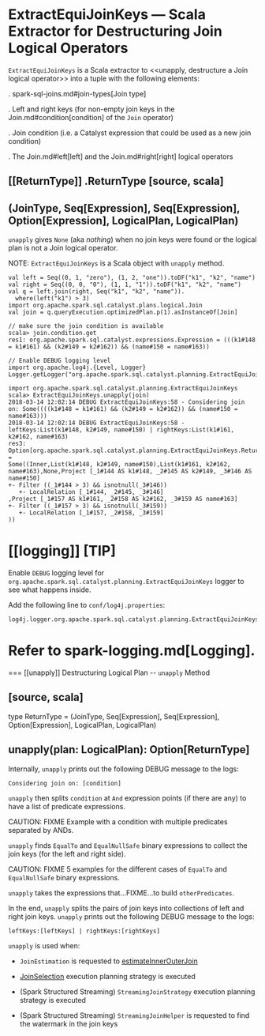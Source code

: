# ExtractEquiJoinKeys &mdash; Scala Extractor for Destructuring Join Logical Operators

`ExtractEquiJoinKeys` is a Scala extractor to <<unapply, destructure a Join logical operator>> into a tuple with the following elements:

. spark-sql-joins.md#join-types[Join type]

. Left and right keys (for non-empty join keys in the Join.md#condition[condition] of the `Join` operator)

. Join condition (i.e. a Catalyst expression that could be used as a new join condition)

. The Join.md#left[left] and the Join.md#right[right] logical operators

[[ReturnType]]
.ReturnType
[source, scala]
----
(JoinType, Seq[Expression], Seq[Expression], Option[Expression], LogicalPlan, LogicalPlan)
----

`unapply` gives `None` (aka _nothing_) when no join keys were found or the logical plan is not a Join logical operator.

NOTE: `ExtractEquiJoinKeys` is a Scala object with `unapply` method.

```
val left = Seq((0, 1, "zero"), (1, 2, "one")).toDF("k1", "k2", "name")
val right = Seq((0, 0, "0"), (1, 1, "1")).toDF("k1", "k2", "name")
val q = left.join(right, Seq("k1", "k2", "name")).
  where(left("k1") > 3)
import org.apache.spark.sql.catalyst.plans.logical.Join
val join = q.queryExecution.optimizedPlan.p(1).asInstanceOf[Join]

// make sure the join condition is available
scala> join.condition.get
res1: org.apache.spark.sql.catalyst.expressions.Expression = (((k1#148 = k1#161) && (k2#149 = k2#162)) && (name#150 = name#163))

// Enable DEBUG logging level
import org.apache.log4j.{Level, Logger}
Logger.getLogger("org.apache.spark.sql.catalyst.planning.ExtractEquiJoinKeys").setLevel(Level.DEBUG)

import org.apache.spark.sql.catalyst.planning.ExtractEquiJoinKeys
scala> ExtractEquiJoinKeys.unapply(join)
2018-03-14 12:02:14 DEBUG ExtractEquiJoinKeys:58 - Considering join on: Some((((k1#148 = k1#161) && (k2#149 = k2#162)) && (name#150 = name#163)))
2018-03-14 12:02:14 DEBUG ExtractEquiJoinKeys:58 - leftKeys:List(k1#148, k2#149, name#150) | rightKeys:List(k1#161, k2#162, name#163)
res3: Option[org.apache.spark.sql.catalyst.planning.ExtractEquiJoinKeys.ReturnType] =
Some((Inner,List(k1#148, k2#149, name#150),List(k1#161, k2#162, name#163),None,Project [_1#144 AS k1#148, _2#145 AS k2#149, _3#146 AS name#150]
+- Filter ((_1#144 > 3) && isnotnull(_3#146))
   +- LocalRelation [_1#144, _2#145, _3#146]
,Project [_1#157 AS k1#161, _2#158 AS k2#162, _3#159 AS name#163]
+- Filter ((_1#157 > 3) && isnotnull(_3#159))
   +- LocalRelation [_1#157, _2#158, _3#159]
))
```

[[logging]]
[TIP]
====
Enable `DEBUG` logging level for `org.apache.spark.sql.catalyst.planning.ExtractEquiJoinKeys` logger to see what happens inside.

Add the following line to `conf/log4j.properties`:

```
log4j.logger.org.apache.spark.sql.catalyst.planning.ExtractEquiJoinKeys=DEBUG
```

Refer to spark-logging.md[Logging].
====

=== [[unapply]] Destructuring Logical Plan -- `unapply` Method

[source, scala]
----
type ReturnType =
  (JoinType, Seq[Expression], Seq[Expression], Option[Expression], LogicalPlan, LogicalPlan)

unapply(plan: LogicalPlan): Option[ReturnType]
----

Internally, `unapply` prints out the following DEBUG message to the logs:

```
Considering join on: [condition]
```

`unapply` then splits `condition` at `And` expression points (if there are any) to have a list of predicate expressions.

CAUTION: FIXME Example with a condition with multiple predicates separated by ANDs.

`unapply` finds `EqualTo` and `EqualNullSafe` binary expressions to collect the join keys (for the left and right side).

CAUTION: FIXME 5 examples for the different cases of `EqualTo` and `EqualNullSafe` binary expressions.

`unapply` takes the expressions that...FIXME...to build `otherPredicates`.

In the end, `unapply` splits the pairs of join keys into collections of left and right join keys. `unapply` prints out the following DEBUG message to the logs:

```text
leftKeys:[leftKeys] | rightKeys:[rightKeys]
```

`unapply` is used when:

* `JoinEstimation` is requested to [estimateInnerOuterJoin](logical-operators/JoinEstimation.md#estimateInnerOuterJoin)

* [JoinSelection](execution-planning-strategies/JoinSelection.md) execution planning strategy is executed

* (Spark Structured Streaming) `StreamingJoinStrategy` execution planning strategy is executed

* (Spark Structured Streaming) `StreamingJoinHelper` is requested to find the watermark in the join keys
